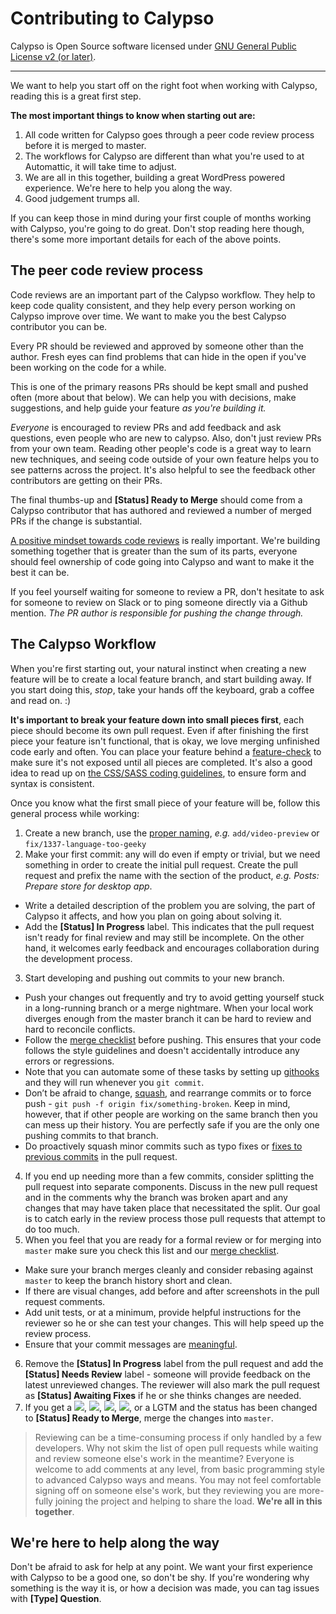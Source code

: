 Contributing to Calypso
=======================

Calypso is Open Source software licensed under [GNU General Public License v2 (or later)](./LICENSE.md).

--------

We want to help you start off on the right foot when working with Calypso, reading this is a great first step.

**The most important things to know when starting out are:**

1. All code written for Calypso goes through a peer code review process before it is merged to master.
2. The workflows for Calypso are different than what you're used to at Automattic, it will take time to adjust.
3. We are all in this together, building a great WordPress powered experience. We're here to help you along the way.
4. Good judgement trumps all.

If you can keep those in mind during your first couple of months working with Calypso, you're going to do great. Don't stop reading here though, there's some more important details for each of the above points.

The peer code review process
----------------------------

Code reviews are an important part of the Calypso workflow. They help to keep code quality consistent, and they help every person working on Calypso improve over time. We want to make you the best Calypso contributor you can be.

Every PR should be reviewed and approved by someone other than the author. Fresh eyes can find problems that can hide in the open if you've been working on the code for a while.

This is one of the primary reasons PRs should be kept small and pushed often (more about that below). We can help you with decisions, make suggestions, and help guide your feature *as you're building it.*

*Everyone* is encouraged to review PRs and add feedback and ask questions, even people who are new to calypso. Also, don't just review PRs from your own team. Reading other people's code is a great way to learn new techniques, and seeing code outside of your own feature helps you to see patterns across the project. It's also helpful to see the feedback other contributors are getting on their PRs. 

The final thumbs-up and **<span class="label status-ready-to-merge">[Status] Ready to Merge</span>** should come from a Calypso contributor that has authored and reviewed a number of merged PRs if the change is substantial.

[A positive mindset towards code reviews](https://medium.com/medium-eng/the-code-review-mindset-3280a4af0a89) is really important. We're building something together that is greater than the sum of its parts, everyone should feel ownership of code going into Calypso and want to make it the best it can be.

If you feel yourself waiting for someone to review a PR, don't hesitate to ask for someone to review on Slack or to ping someone directly via a Github mention. _The PR author is responsible for pushing the change through._

The Calypso Workflow
--------------------

When you're first starting out, your natural instinct when creating a new feature will be to create a local feature branch, and start building away. If you start doing this, *stop*, take your hands off the keyboard, grab a coffee and read on. :)

**It's important to break your feature down into small pieces first**, each piece should become its own pull request. Even if after finishing the first piece your feature isn't functional, that is okay, we love merging unfinished code early and often. You can place your feature behind a [feature-check](config/README.md#feature-flags) to make sure it's not exposed until all pieces are completed. It's also a good idea to read up on [the CSS/SASS coding guidelines](docs/coding-guidelines/css.md), to ensure form and syntax is consistent.

Once you know what the first small piece of your feature will be, follow this general process while working:

1. Create a new branch, use the [proper naming](docs/git-workflow.md#branch-naming-scheme), _e.g._ `add/video-preview` or `fix/1337-language-too-geeky`
2. Make your first commit: any will do even if empty or trivial, but we need something in order to create the initial pull request. Create the pull request and prefix the name with the section of the product, _e.g._ _Posts: Prepare store for desktop app_.
  - Write a detailed description of the problem you are solving, the part of Calypso it affects, and how you plan on going about solving it.
  - Add the **<span class="label status-in-progress">[Status] In Progress</span>** label. This indicates that the pull request isn't ready for final review and may still be incomplete. On the other hand, it welcomes early feedback and encourages collaboration during the development process.
3. Start developing and pushing out commits to your new branch.
  - Push your changes out frequently and try to avoid getting yourself stuck in a long-running branch or a merge nightmare. When your local work diverges enough from the master branch it can be hard to review and hard to reconcile conflicts.
  - Follow the [merge checklist](docs/merge-checklist.md) before pushing. This ensures that your code follows the style guidelines and doesn't accidentally introduce any errors or regressions.
  - Note that you can automate some of these tasks by setting up [githooks](docs/coding-guidelines/javascript.md#setting-up-githooks) and they will run whenever you `git commit`.
  - Don’t be afraid to change, [squash](http://gitready.com/advanced/2009/02/10/squashing-commits-with-rebase.html), and rearrange commits or to force push - `git push -f origin fix/something-broken`. Keep in mind, however, that if other people are working on the same branch then you can mess up their history. You are perfectly safe if you are the only one pushing commits to that branch.
  - Do proactively squash minor commits such as typo fixes or [fixes to previous commits](http://fle.github.io/git-tip-keep-your-branch-clean-with-fixup-and-autosquash.html) in the pull request.
4. If you end up needing more than a few commits, consider splitting the pull request into separate components. Discuss in the new pull request and in the comments why the branch was broken apart and any changes that may have taken place that necessitated the split. Our goal is to catch early in the review process those pull requests that attempt to do too much.
5. When you feel that you are ready for a formal review or for merging into `master` make sure you check this list and our [merge checklist](docs/merge-checklist.md).
  - Make sure your branch merges cleanly and consider rebasing against `master` to keep the branch history short and clean.
  - If there are visual changes, add before and after screenshots in the pull request comments.
  - Add unit tests, or at a minimum, provide helpful instructions for the reviewer so he or she can test your changes. This will help speed up the review process.
  - Ensure that your commit messages are [meaningful](http://robots.thoughtbot.com/5-useful-tips-for-a-better-commit-message).
6. Remove the **<span class="label status-in-progress">[Status] In Progress</span>** label from the pull request and add the **<span class="label status-needs-review">[Status] Needs Review</span>** label - someone will provide feedback on the latest unreviewed changes. The reviewer will also mark the pull request as **<span class="label status-awaiting-fixes">[Status] Awaiting Fixes</span>** if he or she thinks changes are needed.
7. If you get a <img src="https://assets-cdn.github.com/images/icons/emoji/unicode/1f44d.png" class="emoji" />, <img src="https://assets-cdn.github.com/images/icons/emoji/unicode/1f4a5.png" class="emoji" />, <img src="https://assets-cdn.github.com/images/icons/emoji/unicode/1f6a2.png" class="emoji" />, <img src="https://assets-cdn.github.com/images/icons/emoji/shipit.png" class="emoji" />, or a LGTM and the status has been changed to **<span class="label status-ready-to-merge">[Status] Ready to Merge</span>**, merge the changes into `master`.

> Reviewing can be a time-consuming process if only handled by a few developers. Why not skim the list of open pull requests while waiting and review someone else's work in the meantime? Everyone is welcome to add comments at any level, from basic programming style to advanced Calypso ways and means. You may not feel comfortable signing off on someone else's work, but they reviewing you are more-fully joining the project and helping to share the load. **We're all in this together**.


We're here to help along the way
--------------------------------

Don't be afraid to ask for help at any point. We want your first experience with Calypso to be a good one, so don't be shy. If you're wondering why something is the way it is, or how a decision was made, you can tag issues with **<span class="label type-question">[Type] Question</span>**.
